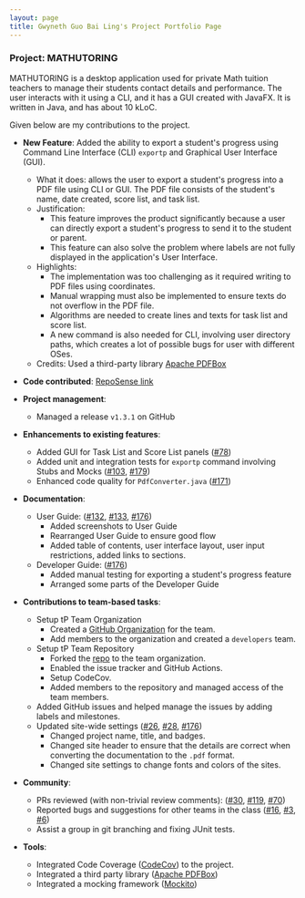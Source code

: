 ```yaml
---
layout: page
title: Gwyneth Guo Bai Ling's Project Portfolio Page
---
```


### Project: MATHUTORING

MATHUTORING is a desktop application used for private Math tuition teachers to manage their students contact details and performance. The user interacts with it using a CLI, and it has a GUI created with JavaFX. It is written in Java, and has about 10 kLoC.

Given below are my contributions to the project.

* **New Feature**: Added the ability to export a student's progress using Command Line Interface (CLI) `exportp` and Graphical User Interface (GUI).
  * What it does: allows the user to export a student's progress into a PDF file using CLI or GUI. The PDF file consists of the student's name, date created, score list, and task list.
  * Justification: 
    * This feature improves the product significantly because a user can directly export a student's progress to send it to the student or parent. 
    * This feature can also solve the problem where labels are not fully displayed in the application's User Interface.
  * Highlights: 
    * The implementation was too challenging as it required writing to PDF files using coordinates. 
    * Manual wrapping must also be implemented to ensure texts do not overflow in the PDF file.
    * Algorithms are needed to create lines and texts for task list and score list. 
    * A new command is also needed for CLI, involving user directory paths, which creates a lot of possible bugs for user with different OSes.
  * Credits: Used a third-party library [Apache PDFBox](https://pdfbox.apache.org/)

* **Code contributed**: [RepoSense link](https://nus-cs2103-ay2223s2.github.io/tp-dashboard/?search=gwynethguo&breakdown=true&sort=groupTitle%20dsc&sortWithin=title&since=2023-02-17&timeframe=commit&mergegroup=&groupSelect=groupByRepos&checkedFileTypes=docs~functional-code~test-code~other&tabOpen=true&tabType=authorship&tabAuthor=gwynethguo&tabRepo=AY2223S2-CS2103-W17-1%2Ftp%5Bmaster%5D&authorshipIsMergeGroup=false&authorshipFileTypes=docs~functional-code~test-code~other&authorshipIsBinaryFileTypeChecked=false&authorshipIsIgnoredFilesChecked=false)

* **Project management**: 
  * Managed a release `v1.3.1` on GitHub

* **Enhancements to existing features**:
  * Added GUI for Task List and Score List panels ([#78](https://github.com/AY2223S2-CS2103-W17-1/tp/pull/78))
  * Added unit and integration tests for `exportp` command involving Stubs and Mocks ([#103](https://github.com/AY2223S2-CS2103-W17-1/tp/pull/103), [#179](https://github.com/AY2223S2-CS2103-W17-1/tp/pull/179))
  * Enhanced code quality for `PdfConverter.java` ([#171](https://github.com/AY2223S2-CS2103-W17-1/tp/pull/171))

* **Documentation**:
  * User Guide: ([#132](https://github.com/AY2223S2-CS2103-W17-1/tp/pull/132), [#133](https://github.com/AY2223S2-CS2103-W17-1/tp/pull/133), [#176](https://github.com/AY2223S2-CS2103-W17-1/tp/pull/176))
    * Added screenshots to User Guide
    * Rearranged User Guide to ensure good flow 
    * Added table of contents, user interface layout, user input restrictions, added links to sections.
  * Developer Guide: ([#176](https://github.com/AY2223S2-CS2103-W17-1/tp/pull/176))
    * Added manual testing for exporting a student's progress feature
    * Arranged some parts of the Developer Guide

* **Contributions to team-based tasks**:
  * Setup tP Team Organization
    * Created a [GitHub Organization](https://github.com/AY2223S2-CS2103-W17-1) for the team.
    * Add members to the organization and created a `developers` team.
  * Setup tP Team Repository
    * Forked the [repo](https://github.com/nus-cs2103-AY2223S2/tp) to the team organization.
    * Enabled the issue tracker and GitHub Actions.
    * Setup CodeCov.
    * Added members to the repository and managed access of the team members.
  * Added GitHub issues and helped manage the issues by adding labels and milestones.
  * Updated site-wide settings ([#26](https://github.com/AY2223S2-CS2103-W17-1/tp/pull/26), [#28](https://github.com/AY2223S2-CS2103-W17-1/tp/pull/28), [#176](https://github.com/AY2223S2-CS2103-W17-1/tp/pull/176))
    * Changed project name, title, and badges.
    * Changed site header to ensure that the details are correct when converting the documentation to the `.pdf` format.
    * Changed site settings to change fonts and colors of the sites.

* **Community**:
  * PRs reviewed (with non-trivial review comments): ([#30](https://github.com/AY2223S2-CS2103-W17-1/tp/pull/30), [#119](https://github.com/AY2223S2-CS2103-W17-1/tp/pull/119), [#70](https://github.com/AY2223S2-CS2103-W17-1/tp/pull/70))
  * Reported bugs and suggestions for other teams in the class ([#16](https://github.com/gwynethguo/ped/issues/16), [#3](https://github.com/gwynethguo/ped/issues/3), [#6](https://github.com/gwynethguo/ped/issues/6))
  * Assist a group in git branching and fixing JUnit tests.

* **Tools**:
  * Integrated Code Coverage ([CodeCov](https://app.codecov.io/gh/AY2223S2-CS2103-W17-1/tp)) to the project.
  * Integrated a third party library ([Apache PDFBox](https://pdfbox.apache.org/))
  * Integrated a mocking framework ([Mockito](https://site.mockito.org/))
